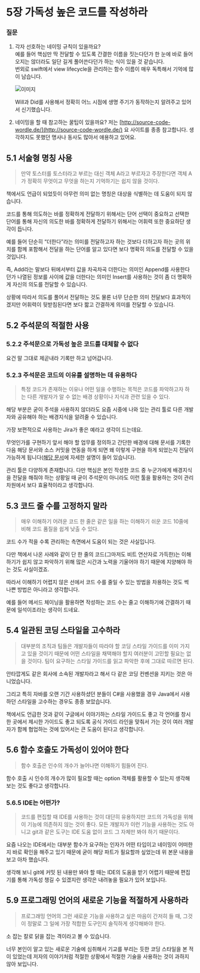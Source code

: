 # 5장 가독성 높은 코드를 작성하라

### 질문

1. 각자 선호하는 네이밍 규칙이 있을까요?\
예를 들어 핵심만 딱 전달할 수 있도록 간결한 이름을 짓는다던가 한 눈에 바로 들어오지는 않더라도 일단 길게 풀어쓴다던가 하는 식이 있을 것 같습니다.\
번외로 swift에서 view lifecycle을 관리하는 함수 이름이 매우 독특해서 기억에 많이 남습니다.
    
    ![이미지](https://img1.daumcdn.net/thumb/R1280x0/?scode=mtistory2&fname=https%3A%2F%2Ft1.daumcdn.net%2Fcfile%2Ftistory%2F998D703359F037C907)

    Will과 Did를 사용해서 정확히 어느 시점에 생명 주기가 동작하는지 알려주고 있어서 신기했습니다.
    
2. 네이밍을 할 때 참고하는 꿀팁이 있을까요? 저는 [http://source-code-wordle.de/](http://source-code-wordle.de/) 요 사이트를 종종 참고합니다. 생각하지도 못했던 명사나 동사도 많아서 애용하고 있어요.

## 5.1 서술형 명칭 사용

> 만약 토스터를 토스터라고 부르는 대신 객체 A라고 부르자고 주장한다면 객체 A가 정확히 무엇이고 무엇을 하는지 기억하기는 쉽지 않을 것이다.
> 

책에서도 언급이 되었듯이 아무런 의미 없는 명칭은 대상을 식별하는 데 도움이 되지 않습니다.

코드를 통해 의도하는 바를 정확하게 전달하기 위해서는 단어 선택이 중요하고 선택한 단어를 통해 자신의 의도한 바를 정확하게 전달하기 위해서는 어휘력 또한 중요하단 생각이 듭니다.

예를 들어 단순히 “더한다”라는 의미를 전달하고자 하는 것보다 더하고자 하는 곳의 위치를 함께 포함해서 전달을 하는 단어를 알고 있다면 보다 명확히 의도를 전달할 수 있을 것입니다.

즉, Add라는 말보다 뒤에서부터 값을 차곡차곡 더한다는 의미인 Append를 사용한다던가 나열된 정보를 사이에 값을 더한다는 의미인 Insert를 사용하는 것이 좀 더 명확하게 자신의 의도를 전달할 수 있습니다.

상황에 따라서 의도를 풀어서 전달하는 것도 물론 너무 단순한 의미 전달보다 효과적이겠지만 어휘력이 뒷받침된다면 보다 짧고 간결하게 의미를 전달할 수 있습니다.

## 5.2 주석문의 적절한 사용

### 5.2.2 주석문으로 가독성 높은 코드를 대체할 수 없다

요건 말 그대로 제곧내라 기록만 하고 넘어갑니다.

### 5.2.3 주석문은 코드의 이유를 설명하는 데 유용하다

> 특정 코드가 존재하는 이유나 어떤 일을 수행하는 목적은 코드를 파악하고자 하는 다른 개발자가 알 수 없는 배경 상황이나 지식과 관련 있을 수 있다.
> 

해당 부분은 굳이 주석을 사용하지 않더라도 요즘 시중에 나와 있는 관리 툴로 다른 개발자와 공유해야 하는 배경지식을 알려줄 수 있습니다.

가장 보편적으로 사용하는 Jira가 좋은 예라고 생각이 드는데요.

무엇인가를 구현하기 앞서 해야 할 업무를 정의하고 간단한 배경에 대해 문서를 기록한 다음 해당 문서와 소스 커밋을 연동을 하게 되면 왜 이렇게 구현을 하게 되었는지 전달이 가능하게 됩니다([해당 문서](https://www.lesstif.com/jira/jira-cloud-github-125305615.html)에 자세한 설명이 들어 있습니다).

관리 툴은 다양하게 존재합니다. 다만 핵심은 본인 작성한 코드 중 누군가에게 배경지식을 전달을 해줘야 하는 상황일 때 굳이 주석문이 아니라도 이런 툴을 활용하는 것이 관리 차원에서 보다 효율적이라고 생각합니다.

## 5.3 코드 줄 수를 고정하지 말라

> 매우 이해하기 어려운 코드 한 줄은 같은 일을 하는 이해하기 쉬운 코드 10줄에 비해 코드 품질을 쉽게 낮출 수 있다.
> 

코드 수가 적을 수록 관리하는 측면에서 도움이 되는 것은 사실입니다.

다만 책에서 나온 사례와 같이 단 한 줄의 코드(그마저도 비트 연산자로 가득한)는 이해하기가 쉽지 않고 파악하기 위해 많은 시간과 노력을 기울어야 하기 때문에 지양해야 하는 것도 사실이겠죠.

따라서 이해하기 어렵지 않은 선에서 코드 수를 줄일 수 있는 방법을 차용하는 것도 썩 나쁜 방법은 아니라고 생각합니다.

예를 들어 메서드 체이닝을 활용하면 작성하는 코드 수는 줄고 이해하기에 간결하기 때문에 일석이조라는 생각이 드네요.

## 5.4 일관된 코딩 스타일을 고수하라

> 대부분의 조직과 팀들은 개발자들이 따라야 할 코딩 스타일 가이드를 이미 가지고 있을 것이기 때문에 어떤 스타일을 채택해야 할지 여러분이 고민할 필요는 없을 것이다. 팀이 요구하는 스타일 가이드를 읽고 파악한 후에 그대로 따르면 된다.
> 

안타깝게도 같은 회사에 소속된 개발자라고 해서 다 같은 코딩 컨벤션을 지키는 것은 아니었습니다.

그리고 특히 자바를 오랜 기간 사용하셨던 분들이 C#을 사용했을 경우 Java에서 사용하던 스타일을 고수하는 경우도 종종 보았습니다.

책에서도 언급한 것과 같이 구글에서 이야기하는 스타일 가이드도 좋고 각 언어를 창시한 곳에서 제시한 가이드도 좋고 되도록 공식 가이드 라인을 맞춰서 가는 것이 여러 개발자가 함께 협업하는 것에 있어서는 큰 도움이 된다고 생각합니다.

## 5.6 함수 호출도 가독성이 있어야 한다

> 함수 호출은 인수의 개수가 늘어나면 이해하기 힘들어 진다.
> 

함수 호출 시 인수의 개수가 많이 필요할 때는 option 객체를 활용할 수 있는지 생각해 보는 것도 좋다고 생각합니다.

### 5.6.5 IDE는 어떤가?

> 코드를 편집할 때 IDE를 사용하는 것이 대단히 유용하지만 코드의 가독성을 위해 이 기능에 의존하지 않는 것이 좋다. 모든 개발자가 이런 기능을 사용하는 것도 아니고 git과 같은 도구는 IDE 도움 없이 코드 그 자체만 봐야 하기 때문이다.
> 

요즘 나오는 IDE에서는 대부분 함수가 요구하는 인자가 어떤 타입이고 네이밍이 어떠한지 바로 확인을 해주고 있기 때문에 굳이 해당 파트가 필요할까 싶었는데 위 본문 내용을 보고 아차 했습니다.

생각해 보니 git에 커밋 된 내용만 봐야 할 때는 IDE의 도움을 받기 어렵기 때문에 편집기를 통해 가독성 챙길 수 있겠지란 생각은 내려놓을 필요가 있어 보입니다.

## 5.9 프로그래밍 언어의 새로운 기능을 적절하게 사용하라

> 프로그래밍 언어의 그런 새로운 기능을 사용하고 싶은 마음이 간저히 들 때, 그것이 정말로 그 일에 가장 적합한 도구인지 솔직하게 생각해봐야 한다.
> 

소 잡는 칼로 닭을 잡는 격이라고 볼 수 있습니다.

너무 본인이 알고 있는 새로운 기술에 심취해서 기교를 부리는 듯한 코딩 스타일을 본 적이 있었는데 저자의 이야기처럼 적절한 상황에서 적절한 기술을 사용하는 것이 과하지 않아 보입니다.